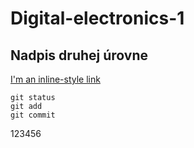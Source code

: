 # Digital-electronics-1

## Nadpis druhej úrovne

[I'm an inline-style link](https://www.google.com)

```
git status 
git add
git commit
```



123456
